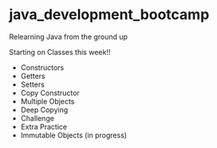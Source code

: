 # java_development_bootcamp
Relearning Java from the ground up

Starting on Classes this week!!
  - Constructors
  - Getters
  - Setters
  - Copy Constructor
  - Multiple Objects
  - Deep Copying
  - Challenge
  - Extra Practice
  - Immutable Objects (in progress)
